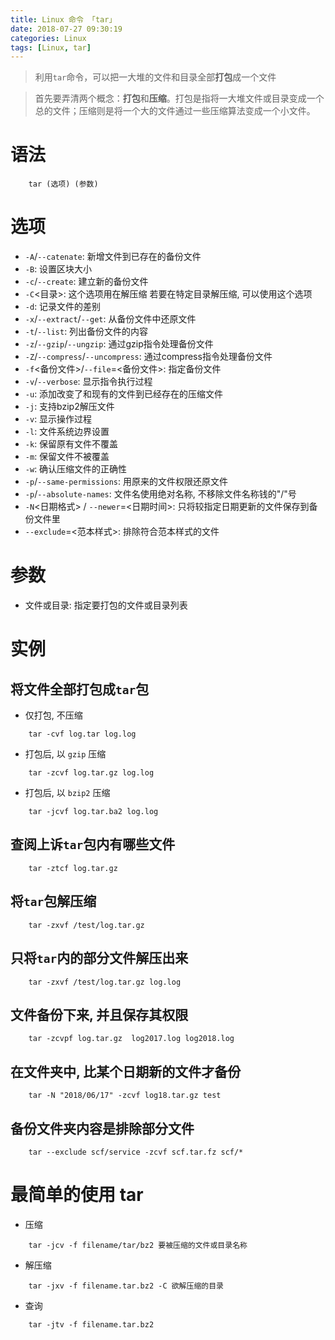 ```yaml
---
title: Linux 命令 「tar」
date: 2018-07-27 09:30:19
categories: Linux
tags: [Linux, tar]
---
```


> 利用`tar`命令，可以把一大堆的文件和目录全部**打包**成一个文件

> 首先要弄清两个概念：**打包**和**压缩**。打包是指将一大堆文件或目录变成一个总的文件；压缩则是将一个大的文件通过一些压缩算法变成一个小文件。

<!-- more -->

# 语法

```
    tar (选项) (参数)
```

# 选项

- `-A`/`--catenate`: 新增文件到已存在的备份文件
- `-B`: 设置区块大小
- `-c`/`--create`: 建立新的备份文件
- `-C`<目录>: 这个选项用在解压缩 若要在特定目录解压缩, 可以使用这个选项
- `-d`: 记录文件的差别
- `-x`/`--extract`/`--get`: 从备份文件中还原文件
- `-t`/`--list`: 列出备份文件的内容
- `-z`/`--gzip`/`--ungzip`: 通过gzip指令处理备份文件
- `-Z`/`--compress`/`--uncompress`: 通过compress指令处理备份文件
- `-f`<备份文件>/`--file`=<备份文件>: 指定备份文件
- `-v`/`--verbose`: 显示指令执行过程
- `-u`: 添加改变了和现有的文件到已经存在的压缩文件
- `-j`: 支持bzip2解压文件
- `-v`: 显示操作过程
- `-l`: 文件系统边界设置
- `-k`: 保留原有文件不覆盖
- `-m`: 保留文件不被覆盖
- `-w`: 确认压缩文件的正确性
- `-p`/`--same-permissions`: 用原来的文件权限还原文件
- `-p`/`--absolute-names`: 文件名使用绝对名称, 不移除文件名称钱的"/"号
- `-N`<日期格式> / `--newer`=<日期时间>: 只将较指定日期更新的文件保存到备份文件里
- `--exclude`=<范本样式>: 排除符合范本样式的文件

# 参数

- 文件或目录: 指定要打包的文件或目录列表

# 实例

## 将文件全部打包成`tar`包

- 仅打包, 不压缩

```
    tar -cvf log.tar log.log
```

- 打包后, 以 `gzip` 压缩

```
    tar -zcvf log.tar.gz log.log
```

- 打包后, 以 `bzip2` 压缩

```
    tar -jcvf log.tar.ba2 log.log
```


## 查阅上诉`tar`包内有哪些文件

```
    tar -ztcf log.tar.gz
```

## 将`tar`包解压缩

```
    tar -zxvf /test/log.tar.gz
```

## 只将`tar`内的部分文件解压出来

```
    tar -zxvf /test/log.tar.gz log.log
```

## 文件备份下来, 并且保存其权限

```
    tar -zcvpf log.tar.gz  log2017.log log2018.log
```

## 在文件夹中, 比某个日期新的文件才备份

```
    tar -N "2018/06/17" -zcvf log18.tar.gz test
```

## 备份文件夹内容是排除部分文件

```
    tar --exclude scf/service -zcvf scf.tar.fz scf/*
```


# 最简单的使用 tar

- 压缩

```
    tar -jcv -f filename/tar/bz2 要被压缩的文件或目录名称
```

- 解压缩

```
    tar -jxv -f filename.tar.bz2 -C 欲解压缩的目录
```

- 查询

```
    tar -jtv -f filename.tar.bz2
```

